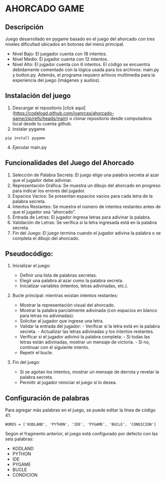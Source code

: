 # AHORCADO GAME
## Descripción
Juego desarrollado en pygame basado en el juego del ahorcado con tres niveles dificultad ubicados en botones del menú principal.
- Nivel Bajo: El juegador cuenta con 18 intentos.
- Nivel Medio: El jugador cuenta con 12 intentos.
- Nivel Alto: El jugador cuenta con 6 intentos.
El código se encuentra debidamente comentado con la lógica usada para los archivos: main.py y button.py.
Además, el programa requiero arhivos multimedia para la experiencia del juego (imágenes y audios).

## Instalación del juego
1. Descargar el repositorio [click aquí] (https://codeload.github.com/ivanrcas/ahorcado-game/zip/refs/heads/main) o clonar repositorio desde computadora local desde tu cuenta github.
2. Instalar pygame
```
pip install pygame
```
4. Ejecutar main.py

## Funcionalidades del Juego del Ahorcado
1. Selección de Palabra Secreta: El juego elige una palabra secreta al azar que el jugador debe adivinar.
2. Representación Gráfica: Se muestra un dibujo del ahorcado en progreso para indicar los errores del jugador.
3. Espacios Vacíos: Se presentan espacios vacíos para cada letra de la palabra secreta.
4. Intentos Restantes: Se muestra el número de intentos restantes antes de que el jugador sea “ahorcado”.
5. Entrada de Letras: El jugador ingresa letras para adivinar la palabra.
6. Validación de Letras: Se verifica si la letra ingresada está en la palabra secreta.
7. Fin del Juego: El juego termina cuando el jugador adivina la palabra o se completa el dibujo del ahorcado.

## Pseudocódigo:
1. Inicializar el juego:
   - Definir una lista de palabras secretas.
   - Elegir una palabra al azar como la palabra secreta.
   - Inicializar variables (intentos, letras adivinadas, etc.).

2. Bucle principal: mientras existan intentos restantes:
    - Mostrar la representación visual del ahorcado.
    - Mostrar la palabra parcialmente adivinada (con espacios en blanco para letras no adivinadas).
    - Solicitar al jugador que ingrese una letra.
    - Validar la entrada del jugador:
          - Verificar si la letra está en la palabra secreta.
          - Actualizar las letras adivinadas y los intentos restantes.
    - Verificar si el jugador adivinó la palabra completa:
          - Si todas las letras están adivinadas, mostrar un mensaje de victoria.
          - Si no, continuar con el siguiente intento.
    - Repetir el bucle.

3. Fin del juego:
   - Si se agotan los intentos, mostrar un mensaje de derrota y revelar la palabra secreta.
   - Permitir al jugador reiniciar el juego si lo desea.

## Configuración de palabras
Para agregar más palabras en el juego, se puede editar la línea de código 41:
```
WORDS = ['KODLAND', 'PYTHON', 'IDE', 'PYGAME', 'BUCLE', 'CONDICION']
```

Según el fragmento anterior, el juego está configurado por defecto con las seis palabras:
* KODLAND 
* PYTHON
* IDE
* PYGAME
* BUCLE
* CONDICION

